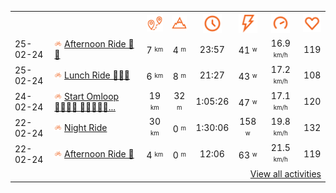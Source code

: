 <table>
    <tr>
        <th></th>
        <th></th>
        <th align="center"><img src="https://raw.githubusercontent.com/robiningelbrecht/strava-activities/master/public/distance.svg" width="30" alt="distance" title="distance"/></th>
        <th align="center"><img src="https://raw.githubusercontent.com/robiningelbrecht/strava-activities/master/public/elevation.svg" width="30" alt="elevation" title="elevation"/></th>
        <th align="center"><img src="https://raw.githubusercontent.com/robiningelbrecht/strava-activities/master/public/time.svg" width="30" alt="time" title="time"/></th>
        <th align="center"><img src="https://raw.githubusercontent.com/robiningelbrecht/strava-activities/master/public/average-watt.svg" width="30" alt="average watts" title="average watts"/></th>
        <th align="center"><img src="https://raw.githubusercontent.com/robiningelbrecht/strava-activities/master/public/average-speed.svg" width="30" alt="average speed" title="average speed"/></th>
        <th align="center"><img src="https://raw.githubusercontent.com/robiningelbrecht/strava-activities/master/public/heart-rate.svg" width="30" alt="average heart rate" title="average heart rate"/></th>
    </tr>
            <tr>
            <td>25-02-24</td>
            <td>
                <img src="https://raw.githubusercontent.com/robiningelbrecht/strava-activities/master/public/activity-ride.svg" width="12" alt="Afternoon Ride 👶👶" title="Afternoon Ride 👶👶"/>
<a href="https://www.strava.com/activities/10835380218" title="Kcal: 164 | Gear: None ">Afternoon Ride 👶👶</a>
            </td>
            <td align="center">7 <sup><sub>km</sub></sup></td>
            <td align="center">4 <sup><sub>m</sub></sup></td>
            <td align="center">23:57</td>
            <td align="center">41 <sup><sub>w</sub></sup></td>
            <td align="center">16.9 <sup><sub>km/h</sub></sup></td>
            <td align="center">119</td>
        </tr>
            <tr>
            <td>25-02-24</td>
            <td>
                <img src="https://raw.githubusercontent.com/robiningelbrecht/strava-activities/master/public/activity-ride.svg" width="12" alt="Lunch Ride 👶👶🐔" title="Lunch Ride 👶👶🐔"/>
<a href="https://www.strava.com/activities/10832557028" title="Kcal: 120 | Gear: None ">Lunch Ride 👶👶🐔</a>
            </td>
            <td align="center">6 <sup><sub>km</sub></sup></td>
            <td align="center">8 <sup><sub>m</sub></sup></td>
            <td align="center">21:27</td>
            <td align="center">43 <sup><sub>w</sub></sup></td>
            <td align="center">17.2 <sup><sub>km/h</sub></sup></td>
            <td align="center">108</td>
        </tr>
            <tr>
            <td>24-02-24</td>
            <td>
                <img src="https://raw.githubusercontent.com/robiningelbrecht/strava-activities/master/public/activity-ride.svg" width="12" alt="Start Omloop 👨‍👩‍👧‍👦 🚴🚴🚴🚴🚴🚴🚴🚴🚴🚴" title="Start Omloop 👨‍👩‍👧‍👦 🚴🚴🚴🚴🚴🚴🚴🚴🚴🚴"/>
<a href="https://www.strava.com/activities/10825572854" title="Kcal: 400 | Gear: None ">Start Omloop 👨‍👩‍👧‍👦 🚴🚴🚴🚴🚴...</a>
            </td>
            <td align="center">19 <sup><sub>km</sub></sup></td>
            <td align="center">32 <sup><sub>m</sub></sup></td>
            <td align="center">1:05:26</td>
            <td align="center">47 <sup><sub>w</sub></sup></td>
            <td align="center">17.1 <sup><sub>km/h</sub></sup></td>
            <td align="center">120</td>
        </tr>
            <tr>
            <td>22-02-24</td>
            <td>
                <img src="https://raw.githubusercontent.com/robiningelbrecht/strava-activities/master/public/activity-ride.svg" width="12" alt="Night Ride" title="Night Ride"/>
<a href="https://www.strava.com/activities/10816664122" title="Kcal: 970 | Gear: None ">Night Ride</a>
            </td>
            <td align="center">30 <sup><sub>km</sub></sup></td>
            <td align="center">0 <sup><sub>m</sub></sup></td>
            <td align="center">1:30:06</td>
            <td align="center">158 <sup><sub>w</sub></sup></td>
            <td align="center">19.8 <sup><sub>km/h</sub></sup></td>
            <td align="center">132</td>
        </tr>
            <tr>
            <td>22-02-24</td>
            <td>
                <img src="https://raw.githubusercontent.com/robiningelbrecht/strava-activities/master/public/activity-ride.svg" width="12" alt="Afternoon Ride 🚃" title="Afternoon Ride 🚃"/>
<a href="https://www.strava.com/activities/10814929689" title="Kcal: 88 | Gear: None ">Afternoon Ride 🚃</a>
            </td>
            <td align="center">4 <sup><sub>km</sub></sup></td>
            <td align="center">0 <sup><sub>m</sub></sup></td>
            <td align="center">12:06</td>
            <td align="center">63 <sup><sub>w</sub></sup></td>
            <td align="center">21.5 <sup><sub>km/h</sub></sup></td>
            <td align="center">119</td>
        </tr>
                <tr>
            <td colspan="8" align="right"><a href="https://github.com/robiningelbrecht/strava-activities#activities">View all activities</a></td>
        </tr>
    </table>

